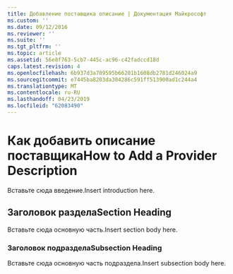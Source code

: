 ```yaml
---
title: Добавление поставщика описание | Документация Майкрософт
ms.custom: ''
ms.date: 09/12/2016
ms.reviewer: ''
ms.suite: ''
ms.tgt_pltfrm: ''
ms.topic: article
ms.assetid: 56e8f763-5cb7-445c-ac96-c42fadccd18d
caps.latest.revision: 4
ms.openlocfilehash: 6b937d3a709595b66201b1608db2781d246024a9
ms.sourcegitcommit: e7445ba8203da304286c591ff513900ad1c244a4
ms.translationtype: MT
ms.contentlocale: ru-RU
ms.lasthandoff: 04/23/2019
ms.locfileid: "62083490"
---
```

# <a name="how-to-add-a-provider-description"></a><span data-ttu-id="62a3e-102">Как добавить описание поставщика</span><span class="sxs-lookup"><span data-stu-id="62a3e-102">How to Add a Provider Description</span></span>

<span data-ttu-id="62a3e-103">Вставьте сюда введение.</span><span class="sxs-lookup"><span data-stu-id="62a3e-103">Insert introduction here.</span></span>

## <a name="section-heading"></a><span data-ttu-id="62a3e-104">Заголовок раздела</span><span class="sxs-lookup"><span data-stu-id="62a3e-104">Section Heading</span></span>

<span data-ttu-id="62a3e-105">Вставьте сюда основную часть.</span><span class="sxs-lookup"><span data-stu-id="62a3e-105">Insert section body here.</span></span>

### <a name="subsection-heading"></a><span data-ttu-id="62a3e-106">Заголовок подраздела</span><span class="sxs-lookup"><span data-stu-id="62a3e-106">Subsection Heading</span></span>

<span data-ttu-id="62a3e-107">Вставьте сюда основную часть подраздела.</span><span class="sxs-lookup"><span data-stu-id="62a3e-107">Insert subsection body here.</span></span>

